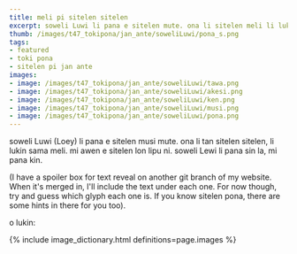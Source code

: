 ```yaml
---
title: meli pi sitelen sitelen
excerpt: soweli Luwi li pana e sitelen mute. ona li sitelen meli li lukin sama sitelen sitelen
thumb: /images/t47_tokipona/jan_ante/soweliLuwi/pona_s.png
tags:
- featured
- toki pona
- sitelen pi jan ante
images:
- image: /images/t47_tokipona/jan_ante/soweliLuwi/tawa.png
- image: /images/t47_tokipona/jan_ante/soweliLuwi/akesi.png
- image: /images/t47_tokipona/jan_ante/soweliLuwi/ken.png
- image: /images/t47_tokipona/jan_ante/soweliLuwi/musi.png
- image: /images/t47_tokipona/jan_ante/soweliLuwi/pona.png
---
```


soweli Luwi (Loey) li pana e sitelen musi mute.  ona li tan sitelen sitelen, li lukin sama meli. mi awen e sitelen lon lipu ni. soweli Lewi li pana sin la, mi pana kin.

(I have a spoiler box for text reveal on another git branch of my website. When it's merged in, I'll include the text under each one. For now though, try and guess which glyph each one is. If you know sitelen pona, there are some hints in there for you too).

o lukin:

{% include image_dictionary.html definitions=page.images %}
